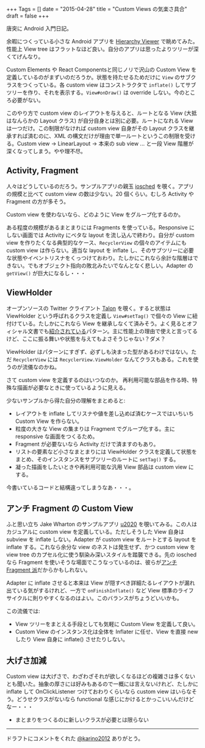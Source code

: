 +++
Tags = []
date = "2015-04-28"
title = "Custom Views の気楽さ具合"
draft = false
+++

唐突に Android 入門日記。

余暇につくっている小さな Android アプリを [Hierarchy Viewer](http://developer.android.com/tools/help/hierarchy-viewer.html) で眺めてみた。性能上 View tree はフラットなほど良い。自分のアプリは思ったよりツリーが深くてげんなり。

Custom Elements や React Componentsと同じノリで沢山の Custom View を定義しているのがまずいのだろうか。状態を持たせるためだけに `View` のサブクラスをつくっている。各 custom view はコンストラクタで `inflate()` してサブツリーを作り、それを表示する。`View#onDraw()` は override しない。今のところ必要がない。

このやり方で custom view のレイアウトを与えると、ルートとなる View (大抵はなんらかの Layout クラス) が自分自身とは別に必要。ルートになれる View は一つだけ。この制限がなければ custom view 自身がその Layout クラスを継承すれば済むのに、XML の構文だけが理由で単一ルートというこの制限を受ける。Custom view -> LinearLayout -> 本来の sub view ... と一段 View 階層が深くなってしまう。やや理不尽。

## Activity, Fragment

人々はどうしているのだろう。サンプルアプリの親玉 [iosched](https://github.com/google/iosched) を覗く。アプリの規模と比べて custom view の数は少ない。20 個くらい。むしろ Activity や Fragment の方が多そう。

Custom view を使わないなら、どのように View をグループ化するのか。

ある程度の規模があるまとまりには Fragments を使っている。Responsive にしない画面では Activity にベタな layout を流し込んで終わり。自分が custom view を作りたくなる典型的なケース、`RecyclerView` の個々のアイテムにも custom view は作らない。適当な layout を inflate し、そのサブツリーに必要な状態やイベントリスナをくっつけておわり。たしかにこれなら余計な階層はできない。でもオブジェクト指向の敗北みたいでなんとなく悲しい。Adapter の `getView()` が巨大になるし・・・

## ViewHolder

オープンソースの Twitter クライアント [Talon](https://github.com/klinker24/Talon-for-Twitter
) を覗く。すると状態は ViewHolder という呼ばれるクラスを定義し `View#setTag()` で個々の View に紐付けている。たしかにこれなら View を継承しなくて済みそう。よく見るとオフィシャル文書でも[紹介されている](http://developer.android.com/training/improving-layouts/smooth-scrolling.html)パターン。主に性能上の理由で使えと言ってるけど、ここに振る舞いや状態を与えてもよさそうじゃない？ダメ？

ViewHolder はパターンにすぎず、必ずしも決まった型があるわけではない。ただ `RecyclerView` には `RecyclerView.ViewHolder` なんてクラスもある。これを使うのが流儀なのかね。

さて custom view を定義するのはいつなのか。
再利用可能な部品を作る時、特殊な描画が必要なときに使っているように見える。

少ないサンプルから得た自分の理解をまとめると:

 * レイアウトを inflate してリスナや値を差し込めば済むケースではいちいち Custom View を作らない。
 * 粒度の大きな View の集まりは Fragment でグループ化する。主に responsive な画面をつくるため。
 * Fragment が必要ないなら Activity だけで済ますのもあり。
 * リストの要素など小さなまとまりには ViewHolder クラスを定義して状態をまとめ、そのインスタンスをサブツリーのルートに `setTag()` する。
 * 凝った描画をしたいときや再利用可能な汎用 View 部品は custom view にする。

今書いているコードと結構違ってしまうなあ・・・。

## アンチ Fragment の Custom View

ふと思い立ち Jake Wharton のサンプルアプリ [u2020](https://github.com/JakeWharton/u2020) を覗いてみる。この人はカジュアルに custom view を定義している。ただしそうした View 自身は subview を inflate しない。Adapter が custom view をルートとする layout を inflate する。これなら余分な view のネストは発生せず、かつ custom view を view tree のカプセル化に使う馴染み深いスタイルを踏襲できる。先の iosched なら Fragment を使いそうな場面でこうなっているのは、彼らが[アンチ Fragment 派](https://corner.squareup.com/2014/10/advocating-against-android-fragments.html)だからかもしれない。

Adapter に inflate させると本来は View が隠すべき詳細たるレイアウトが漏れ出ている気がするけれど、一方で `onFinishInflate()` など View 標準のライフサイクルに則りやすくなるのはよい。このバランスがちょうどいいかも。

この流儀では:

 * View ツリーをまとえる手段としても気軽に Custom View を定義して良い。
 * Custom View のインスタンス化は全体を Inflater に任せ、View を直接 new したり View 自身に inflate() させたりしない。

## 大げさ加減

Custom view は大げさで、わざわざそれが欲しくなるほどの複雑さは多くないとも聞いた。抽象の厚さには好みもあるので一概には言えないけれど、たしかに inflate して OnClickListener つけておわりくらいなら custom view はいらなそう。どうせクラスがないなら functional な感じにかけるとかっこいいんだけどなー・・・

 * まとまりをつくるのに新しいクラスが必要とは限らない

----
 
 ドラフトにコメントをくれた [@karino2012](https://twitter.com/karino2012/with_replies) ありがとう。
